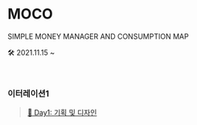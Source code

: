 # MOCO

SIMPLE MONEY MANAGER AND CONSUMPTION MAP

🛠 2021.11.15 ~

<br>

### 이터레이션1

> [📍 Day1: 기획 및 디자인](./TIL/day1-211115.md) 

